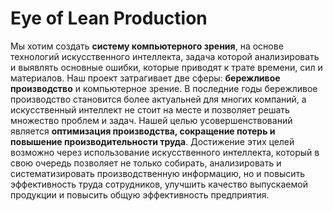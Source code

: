 # Eye of Lean Production
Мы хотим создать **систему компьютерного зрения**, на основе технологий искусственного интеллекта, задача которой анализировать и выявлять основные ошибки, которые приводят к трате времени, сил и материалов. Наш проект затрагивает две сферы: **бережливое производство** и компьютерное зрение. В последние годы бережливое производство становится более актуальней для многих компаний, а искусственный интеллект не стоит на месте и позволяет решать множество проблем и задач.
Нашей целью усовершенствований является **оптимизация производства, сокращение потерь и повышение производительности труда**. Достижение этих целей возможно через использование искусственного интеллекта, который в свою очередь позволяет не только собирать, анализировать и систематизировать производственную информацию, но и повысить эффективность труда сотрудников, улучшить качество выпускаемой продукции и повысить общую эффективность предприятия.

